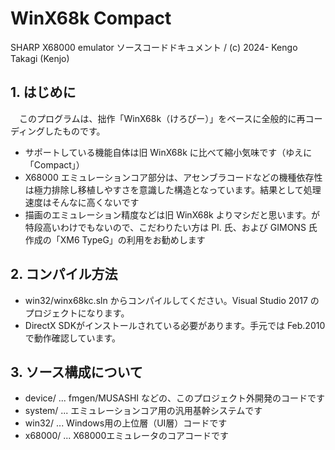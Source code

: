 # WinX68k Compact
SHARP X68000 emulator ソースコードドキュメント / (c) 2024- Kengo Takagi (Kenjo)

## 1. はじめに

　このプログラムは、拙作「WinX68k（けろぴー）」をベースに全般的に再コーディングしたものです。

  - サポートしている機能自体は旧 WinX68k に比べて縮小気味です（ゆえに「Compact」）
  - X68000 エミュレーションコア部分は、アセンブラコードなどの機種依存性は極力排除し移植しやすさを意識した構造となっています。結果として処理速度はそんなに高くないです
  - 描画のエミュレーション精度などは旧 WinX68k よりマシだと思います。が特段高いわけでもないので、こだわりたい方は PI. 氏、および GIMONS 氏作成の「XM6 TypeG」の利用をお勧めします

## 2. コンパイル方法

  - win32/winx68kc.sln からコンパイルしてください。Visual Studio 2017 のプロジェクトになります。
  - DirectX SDKがインストールされている必要があります。手元では Feb.2010 で動作確認しています。

## 3. ソース構成について

  - device/ ... fmgen/MUSASHI などの、このプロジェクト外開発のコードです
  - system/ ... エミュレーションコア用の汎用基幹システムです
  - win32/  ... Windows用の上位層（UI層）コードです
  - x68000/ ... X68000エミュレータのコアコードです
